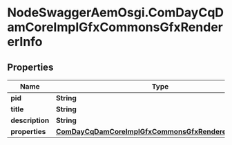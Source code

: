 # NodeSwaggerAemOsgi.ComDayCqDamCoreImplGfxCommonsGfxRendererInfo

## Properties

Name | Type | Description | Notes
------------ | ------------- | ------------- | -------------
**pid** | **String** |  | [optional] 
**title** | **String** |  | [optional] 
**description** | **String** |  | [optional] 
**properties** | [**ComDayCqDamCoreImplGfxCommonsGfxRendererProperties**](ComDayCqDamCoreImplGfxCommonsGfxRendererProperties.md) |  | [optional] 


